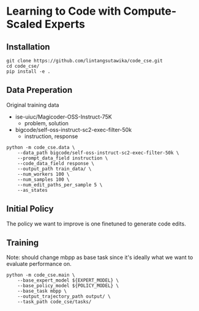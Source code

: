 # Learning to Code with Compute-Scaled Experts

## Installation

```
git clone https://github.com/lintangsutawika/code_cse.git
cd code_cse/
pip install -e .
```

## Data Preperation

Original training data
- ise-uiuc/Magicoder-OSS-Instruct-75K 
    - problem, solution
- bigcode/self-oss-instruct-sc2-exec-filter-50k
    - instruction, response

```
python -m code_cse.data \
    --data_path bigcode/self-oss-instruct-sc2-exec-filter-50k \
    --prompt_data_field instruction \
    --code_data_field response \
    --output_path train_data/ \
    --num_workers 100 \
    --num_samples 100 \
    --num_edit_paths_per_sample 5 \
    --as_states
```

## Initial Policy

The policy we want to improve is one finetuned to generate code edits.

## Training

Note: should change mbpp as base task since it's ideally what we want to evaluate performance on.

```
python -m code_cse.main \
    --base_expert_model ${EXPERT_MODEL} \
    --base_policy_model ${POLICY_MODEL} \
    --base_task mbpp \
    --output_trajectory_path output/ \
    --task_path code_cse/tasks/
```
